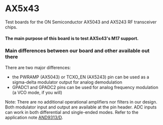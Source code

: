 # AX5x43
Test boards for the ON Semiconductor AX5043 and AX5243 RF transceiver chips.
#### The main purpose of this board is to test AX5x43's M17 support.

### Main differences between our board and other available out there
There are two major differences:
- the PWRAMP (AX5043) or TCXO_EN (AX5243) pin can be used as a sigma-delta modulator output for analog demodulation
- GPADC1 and GPADC2 pins can be used for analog frequency modulation (a VCO mode, if you will)

Note: There are no additional operational amplifiers nor filters in our design. Both modulator input and output are available at the pin header. ADC inputs can work in both differential and single-ended modes. Refer to the application note [AND9313/D](https://www.onsemi.com/pub/collateral/and9313-d.pdf).
